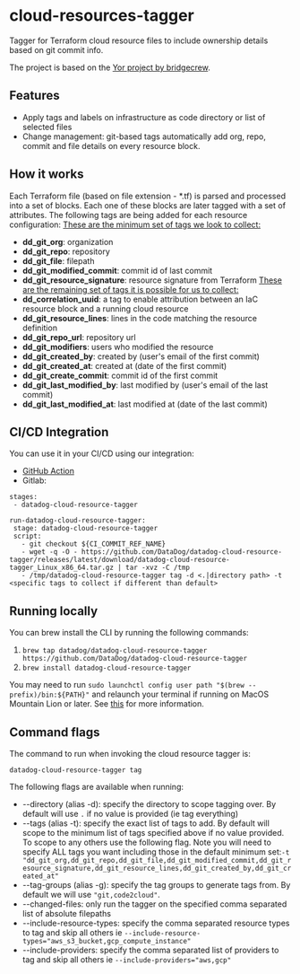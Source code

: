 # cloud-resources-tagger
Tagger for Terraform cloud resource files to include ownership details based on git commit info.

The project is based on the [Yor project by bridgecrew](https://github.com/bridgecrewio/yor).

## Features
* Apply tags and labels on infrastructure as code directory or list of selected files
* Change management: git-based tags automatically add org, repo, commit and file details on every resource block.

## How it works
Each Terraform file (based on file extension - *.tf) is parsed and processed into a set of blocks.
Each one of these blocks are later tagged with a set of attributes.
The following tags are being added for each resource configuration:
<u>These are the minimum set of tags we look to collect:</u>
* **dd_git_org**: organization 
* **dd_git_repo**: repository
* **dd_git_file**: filepath
* **dd_git_modified_commit**: commit id of last commit 
* **dd_git_resource_signature**: resource signature from Terraform
<u>These are the remaining set of tags it is possible for us to collect:</u>
* **dd_correlation_uuid**: a tag to enable attribution between an IaC resource block and a running cloud resource
* **dd_git_resource_lines**: lines in the code matching the resource definition
* **dd_git_repo_url**: repository url
* **dd_git_modifiers**: users who modified the resource 
* **dd_git_created_by**: created by (user's email of the first commit)
* **dd_git_created_at**: created at (date of the first commit)
* **dd_git_create_commit**: commit id of the first commit
* **dd_git_last_modified_by**: last modified by (user's email of the last commit)
* **dd_git_last_modified_at**: last modified at (date of the last commit)

## CI/CD Integration
You can use it in your CI/CD using our integration:
* [GitHub Action](https://github.com/DataDog/datadog-cloud-resource-tagger-action)
* Gitlab: 
```
stages:
 - datadog-cloud-resource-tagger

run-datadog-cloud-resource-tagger:   
 stage: datadog-cloud-resource-tagger
 script:
   - git checkout ${CI_COMMIT_REF_NAME}
   - wget -q -O - https://github.com/DataDog/datadog-cloud-resource-tagger/releases/latest/download/datadog-cloud-resource-tagger_Linux_x86_64.tar.gz | tar -xvz -C /tmp
   - /tmp/datadog-cloud-resource-tagger tag -d <.|directory path> -t <specific tags to collect if different than default>
```

## Running locally
You can brew install the CLI by running the following commands:
1. `brew tap datadog/datadog-cloud-resource-tagger https://github.com/DataDog/datadog-cloud-resource-tagger`
2. `brew install datadog-cloud-resource-tagger`

You may need to run `sudo launchctl config user path "$(brew --prefix)/bin:${PATH}"` and relaunch your terminal if running on MacOS Mountain Lion or later. See [this](https://docs.brew.sh/FAQ#my-mac-apps-dont-find-homebrew-utilities) for more information.

## Command flags
The command to run when invoking the cloud resource tagger is:

`datadog-cloud-resource-tagger tag`

The following flags are available when running:
* --directory (alias -d): specify the directory to scope tagging over. By default will use `.` if no value is provided (ie tag everything)
* --tags (alias -t): specify the exact list of tags to add. By default will scope to the minimum list of tags specified above if no value provided. To scope to any others use the following flag. Note you will need to specify ALL tags you want including those in the default minimum set:`-t "dd_git_org,dd_git_repo,dd_git_file,dd_git_modified_commit,dd_git_resource_signature,dd_git_resource_lines,dd_git_created_by,dd_git_created_at"`
* --tag-groups (alias -g): specify the tag groups to generate tags from. By default we will use `"git,code2cloud"`.
* --changed-files: only run the tagger on the specified comma separated list of absolute filepaths
* --include-resource-types: specify the comma separated resource types to tag and skip all others ie `--include-resource-types="aws_s3_bucket,gcp_compute_instance"`
* --include-providers: specify the comma separated list of providers to tag and skip all others ie `--include-providers="aws,gcp"`
